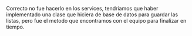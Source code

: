 Correcto no fue hacerlo en los services, tendriamos que haber implementado una clase que hiciera de base de datos para guardar las listas, pero fue el metodo que encontramos con el equipo para finalizar en tiempo.
